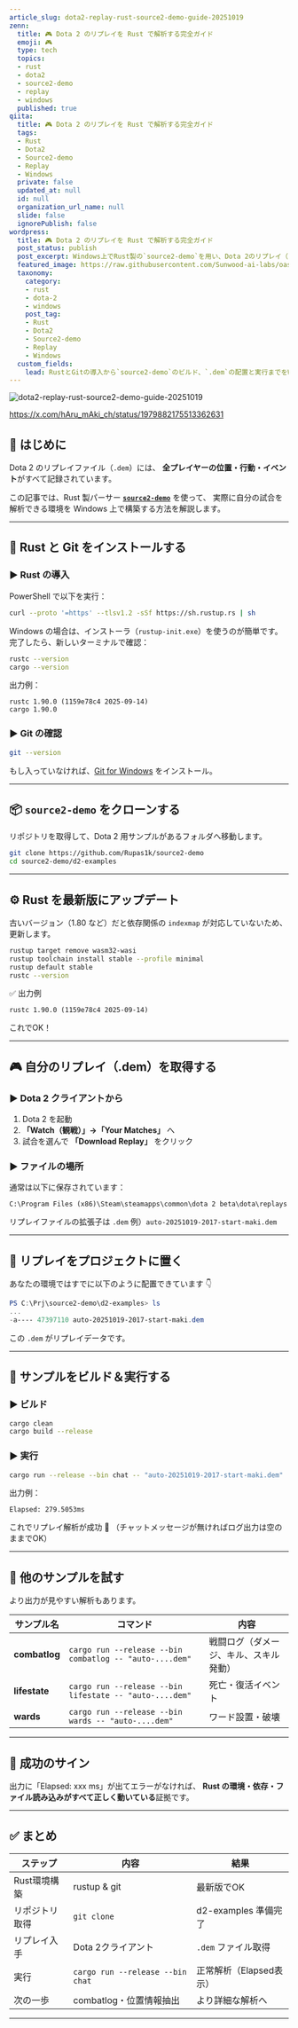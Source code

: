 ```yaml
---
article_slug: dota2-replay-rust-source2-demo-guide-20251019
zenn:
  title: 🎮 Dota 2 のリプレイを Rust で解析する完全ガイド
  emoji: 🎮
  type: tech
  topics:
  - rust
  - dota2
  - source2-demo
  - replay
  - windows
  published: true
qiita:
  title: 🎮 Dota 2 のリプレイを Rust で解析する完全ガイド
  tags:
  - Rust
  - Dota2
  - Source2-demo
  - Replay
  - Windows
  private: false
  updated_at: null
  id: null
  organization_url_name: null
  slide: false
  ignorePublish: false
wordpress:
  title: 🎮 Dota 2 のリプレイを Rust で解析する完全ガイド
  post_status: publish
  post_excerpt: Windows上でRust製の`source2-demo`を用い、Dota 2のリプレイ（.dem）を解析するまでの手順を、実際のPowerShell出力とコマンド例で解説。環境構築、リプレイ取得、ビルドと実行、各サンプルの使い方まで網羅します。
  featured_image: https://raw.githubusercontent.com/Sunwood-ai-labs/oasis-sync/main/images/thumbnails/dota2-replay-rust-source2-demo-guide-20251019.png
  taxonomy:
    category:
    - rust
    - dota-2
    - windows
    post_tag:
    - Rust
    - Dota2
    - Source2-demo
    - Replay
    - Windows
  custom_fields:
    lead: RustとGitの導入から`source2-demo`のビルド、`.dem`の配置と実行までをWindows向けに実践解説。Elapsed表示で動作確認し、combatlog等の応用にも触れます。
---
```


![dota2-replay-rust-source2-demo-guide-20251019](https://raw.githubusercontent.com/Sunwood-ai-labs/oasis-sync/main/images/thumbnails/dota2-replay-rust-source2-demo-guide-20251019.png)

https://x.com/hAru_mAki_ch/status/1979882175513362631

## 🧭 はじめに

Dota 2 のリプレイファイル（`.dem`）には、
**全プレイヤーの位置・行動・イベント**がすべて記録されています。

この記事では、Rust 製パーサー **[`source2-demo`](https://github.com/Rupas1k/source2-demo)** を使って、
実際に自分の試合を解析できる環境を Windows 上で構築する方法を解説します。



---

## 🧩 Rust と Git をインストールする

### ▶ Rust の導入

PowerShell で以下を実行：

```bash
curl --proto '=https' --tlsv1.2 -sSf https://sh.rustup.rs | sh
````

Windows の場合は、インストーラ（`rustup-init.exe`）を使うのが簡単です。
完了したら、新しいターミナルで確認：

```bash
rustc --version
cargo --version
```

出力例：

```
rustc 1.90.0 (1159e78c4 2025-09-14)
cargo 1.90.0
```

### ▶ Git の確認

```bash
git --version
```

もし入っていなければ、[Git for Windows](https://git-scm.com/download/win) をインストール。

---

## 📦 `source2-demo` をクローンする

リポジトリを取得して、Dota 2 用サンプルがあるフォルダへ移動します。

```bash
git clone https://github.com/Rupas1k/source2-demo
cd source2-demo/d2-examples
```

---

## ⚙️ Rust を最新版にアップデート

古いバージョン（1.80 など）だと依存関係の `indexmap` が対応していないため、更新します。

```bash
rustup target remove wasm32-wasi
rustup toolchain install stable --profile minimal
rustup default stable
rustc --version
```

✅ 出力例

```
rustc 1.90.0 (1159e78c4 2025-09-14)
```

これでOK！

---

## 🎮 自分のリプレイ（.dem）を取得する

### ▶ Dota 2 クライアントから

1. Dota 2 を起動
2. **「Watch（観戦）」→「Your Matches」** へ
3. 試合を選んで **「Download Replay」** をクリック

### ▶ ファイルの場所

通常は以下に保存されています：

```
C:\Program Files (x86)\Steam\steamapps\common\dota 2 beta\dota\replays
```

リプレイファイルの拡張子は `.dem`
例）`auto-20251019-2017-start-maki.dem`

---

## 📂 リプレイをプロジェクトに置く

あなたの環境ではすでに以下のように配置できています 👇

```powershell
PS C:\Prj\source2-demo\d2-examples> ls
...
-a---- 47397110 auto-20251019-2017-start-maki.dem
```

この `.dem` がリプレイデータです。

---

## 🚀 サンプルをビルド＆実行する

### ▶ ビルド

```bash
cargo clean
cargo build --release
```

### ▶ 実行

```bash
cargo run --release --bin chat -- "auto-20251019-2017-start-maki.dem"
```

出力例：

```
Elapsed: 279.5053ms
```

これでリプレイ解析が成功 🎉
（チャットメッセージが無ければログ出力は空のままでOK）

---

## 🧩 他のサンプルを試す

より出力が見やすい解析もあります。

| サンプル名         | コマンド                                                    | 内容                  |
| ------------- | ------------------------------------------------------- | ------------------- |
| **combatlog** | `cargo run --release --bin combatlog -- "auto-....dem"` | 戦闘ログ（ダメージ、キル、スキル発動） |
| **lifestate** | `cargo run --release --bin lifestate -- "auto-....dem"` | 死亡・復活イベント           |
| **wards**     | `cargo run --release --bin wards -- "auto-....dem"`     | ワード設置・破壊            |

---

## 🧠 成功のサイン

出力に「Elapsed: xxx ms」が出てエラーがなければ、
**Rust の環境・依存・ファイル読み込みがすべて正しく動いている**証拠です。


---

## ✅ まとめ

| ステップ     | 内容                               | 結果               |
| -------- | -------------------------------- | ---------------- |
| Rust環境構築 | rustup & git                     | 最新版でOK           |
| リポジトリ取得  | `git clone`                      | d2-examples 準備完了 |
| リプレイ入手   | Dota 2クライアント                     | `.dem` ファイル取得    |
| 実行       | `cargo run --release --bin chat` | 正常解析（Elapsed表示）  |
| 次の一歩     | combatlog・位置情報抽出                 | より詳細な解析へ         |

---
